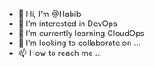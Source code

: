 - 👋 Hi, I’m @Habib
- 👀 I’m interested in DevOps
- 🌱 I’m currently learning CloudOps
- 💞️ I’m looking to collaborate on ...
- 📫 How to reach me ...

<!---
Habib43005/Habib43005 is a ✨ special ✨ repository because its `README.md` (this file) appears on your GitHub profile.
You can click the Preview link to take a look at your changes.
--->
